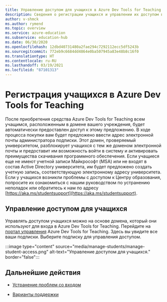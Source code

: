 ```yaml
---
title: Управление доступом для учащихся в Azure Dev Tools for Teaching
description: Сведения о регистрации учащихся и управлении их доступом в Azure Dev Tools for Teaching.
author: v-shmck
ms.author: rymend
ms.topic: overview
ms.service: azure-education
ms.subservice: education-hub
ms.date: 06/30/2020
ms.openlocfilehash: 12dbd40731480a2fae294c7292112ecc5df5243b
ms.sourcegitcommit: 772eb9c6684dd4864e0ba507945a83e48b8c16f0
ms.translationtype: HT
ms.contentlocale: ru-RU
ms.lasthandoff: 03/19/2021
ms.locfileid: "87101313"
---
```

# <a name="enrolling-students-in-azure-dev-tools-for-teaching"></a>Регистрация учащихся в Azure Dev Tools for Teaching
После приобретения средства Azure Dev Tools for Teaching всем учащимся, расположенным в домене вашего учреждения, будет автоматически предоставлен доступ к этому предложению. В ходе процесса покупки вам будет предложено ввести адрес электронной почты администратора подписки. Этот домен, проверяемый университетом, разблокирует учащихся с тем же доменом электронной почты и предоставит им возможность войти в систему и активировать преимущества скачивания программного обеспечения. Если учащиеся еще не имеют учетной записи Майкрософт (MSA) или не входят в состав Active Directory университета, им будет предложено создать учетную запись, соответствующую электронному адресу университета. Если у учащихся возникли проблемы с доступом к Центру образования, попросите их ознакомиться с нашим руководством по устранению неполадок или обратитесь к нам по адресу [https://aka.ms/studentsupport](https://aka.ms/studentsupport).

## <a name="managing-access-for-students"></a>Управление доступом для учащихся
Управлять доступом учащихся можно на основе домена, который они используют для входа в Azure Dev Tools for Teaching. Перейдите на [портал управления](https://azureforeducation.microsoft.com/en-us/account/Subscriptions) Azure Dev Tools for Teaching. Здесь вы увидите все ваши подписки. Выберите подписку для управления доступом.

:::image type="content" source="media/manage-students/manage-student-access.png" alt-text="Управление доступом для учащихся." border="false":::

## <a name="next-steps"></a>Дальнейшие действия   
- [Устранение проблем со входом](troubleshoot-login.md)

- [Варианты поддержки](program-support.md)

